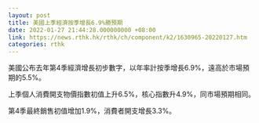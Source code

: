 ```yaml
---
layout: post
title: 美國上季經濟按季增長6.9%勝預期
date: 2022-01-27 21:44:28.000000000 +08:00
link: https://news.rthk.hk/rthk/ch/component/k2/1630965-20220127.htm
categories: rthk
---
```


美國公布去年第4季經濟增長初步數字，以年率計按季增長6.9%，遠高於市場預期的5.5%。

上季個人消費開支物價指數初值上升6.5%，核心指數升4.9%，同市場預期相同。

第4季最終銷售初值增加1.9%，消費者開支增長3.3%。

